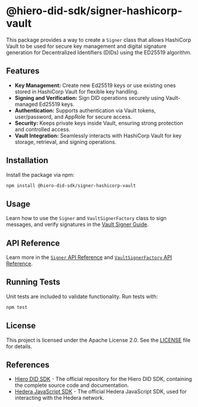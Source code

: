 # @hiero-did-sdk/signer-hashicorp-vault

This package provides a way to create a `Signer` class that allows HashiCorp Vault to be used for secure key management and digital signature generation for Decentralized Identifiers (DIDs) using the ED25519 algorithm.

## Features

- **Key Management:** Create new Ed25519 keys or use existing ones stored in HashiCorp Vault for flexible key handling.
- **Signing and Verification:** Sign DID operations securely using Vault-managed Ed25519 keys.
- **Authentication:** Supports authentication via Vault tokens, user/password, and AppRole for secure access.
- **Security:** Keeps private keys inside Vault, ensuring strong protection and controlled access.
- **Vault Integration:** Seamlessly interacts with HashiCorp Vault for key storage, retrieval, and signing operations.

## Installation

Install the package via npm:

```bash
npm install @hiero-did-sdk/signer-hashicorp-vault
```

## Usage

Learn how to use the `Signer` and `VaultSignerFactory` class to sign messages, and verify signatures in the [Vault Signer Guide](https://hiero-ledger.github.io/hiero-did-sdk-js/documentation/0.1.0/03-implementation/components/hashicorp-vault-signer-guide.html).

## API Reference

Learn more in the [`Signer` API Reference](https://hiero-ledger.github.io/hiero-did-sdk-js/documentation/0.1.0/03-implementation/components/hashicorp-vault-signer-api.html) and [`VaultSignerFactory` API Reference](https://hiero-ledger.github.io/hiero-did-sdk-js/documentation/0.1.0/03-implementation/components/hashicorp-vault-signer-factory-api.html).

## Running Tests

Unit tests are included to validate functionality. Run tests with:

```bash
npm test
```

## License

This project is licensed under the Apache License 2.0. See the [LICENSE](LICENSE) file for details.

## References

- [Hiero DID SDK](https://github.com/hiero-ledger/hiero-did-sdk-js) - The official repository for the Hiero DID SDK, containing the complete source code and documentation.
- [Hedera JavaScript SDK](https://github.com/hashgraph/hedera-sdk-js) - The official Hedera JavaScript SDK, used for interacting with the Hedera network.
